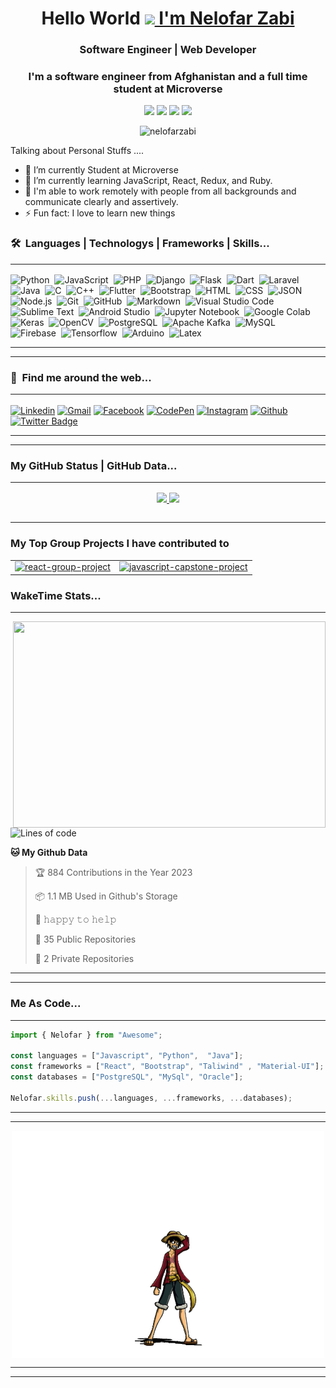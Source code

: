 
<h1 align="center">Hello World <img src="https://github.com/TheDudeThatCode/TheDudeThatCode/blob/master/Assets/Earth.gif" width="24px"><a href ="https://github.com/Nelofarzabi">
  I'm Nelofar Zabi</a></h1>
  <h3 align="center">Software Engineer | Web Developer</h3>
<h3 align ='center'>
I'm a software engineer from Afghanistan and a full time student at Microverse
</h3>

<p align="center">
<img src="https://img.shields.io/badge/Age-22-blue" />
  <img src="https://img.shields.io/badge/Focus-Programming%20Language-brightgreen" />
  <img src="https://img.shields.io/badge/Lives-Afghanistan%20-success" />
  <img src="https://img.shields.io/badge/Languages-English%20%26%20Persion-brightgreen" />
</p>
<p align="center"> <img src="https://komarev.com/ghpvc/?username=Nelofarzabi&label=Profile%20views&color=0e75b6&style=flat" alt="nelofarzabi" />



<!-- 
 <img src="https://media.giphy.com/media/iY8CRBdQXODJSCERIr/giphy.gif" width="30px">&nbsp; -->
  
  Talking about Personal Stuffs ....
 

- 🌱 I’m currently Student at Microverse 
- 👯 I’m currently learning JavaScript, React, Redux, and Ruby.
- 🤔 I'm able to work remotely with people from all backgrounds and communicate clearly and assertively.
- ⚡ Fun fact: I love to learn new things

  

###  🛠 &nbsp;Languages | Technologys | Frameworks | Skills...<hr>

![Python](https://img.shields.io/badge/-Python-05122A?style=flat&logo=python)&nbsp;
![JavaScript](https://img.shields.io/badge/-JavaScript-05122A?style=flat&logo=javascript)&nbsp;
![PHP](https://img.shields.io/badge/-PHP-05122A?style=flat&logo=php&logoColor=777BB4)&nbsp;
![Django](https://img.shields.io/badge/-Django-05122A?style=flat&logo=django&logoColor=092E20)&nbsp;
![Flask](https://img.shields.io/badge/-Flask-05122A?style=flat&logo=flask)&nbsp;
![Dart](https://img.shields.io/badge/-Dart-05122A?style=flat&logo=dart&logoColor=1075C2)&nbsp;
![Laravel](https://img.shields.io/badge/-Laravel-05122A?style=flat&logo=laravel&logoColor=FF2D20)&nbsp;
![Java](https://img.shields.io/badge/-Java-05122A?style=flat&logo=Java&logoColor=FFA518)&nbsp;
![C](https://img.shields.io/badge/-C-05122A?style=flat&logo=C&logoColor=A8B9CC)&nbsp;
![C++](https://img.shields.io/badge/-C++-05122A?style=flat&logo=C%2B%2B&logoColor=00599C)&nbsp;
![Flutter](https://img.shields.io/badge/-Flutter-05122A?style=flat&logo=flutter&logoColor=02569B)&nbsp;
![Bootstrap](https://img.shields.io/badge/-Bootstrap-05122A?style=flat&logo=bootstrap&logoColor=563D7C)&nbsp;
![HTML](https://img.shields.io/badge/-HTML-05122A?style=flat&logo=HTML5)&nbsp;
![CSS](https://img.shields.io/badge/-CSS-05122A?style=flat&logo=CSS3&logoColor=1572B6)&nbsp;
![JSON](https://img.shields.io/badge/-JSON-05122A?style=flat&logo=json&logoColor=000000)&nbsp;
![Node.js](https://img.shields.io/badge/-Node.js-05122A?style=flat&logo=node.js&logoColor=339933)&nbsp;
![Git](https://img.shields.io/badge/-Git-05122A?style=flat&logo=git)&nbsp;
![GitHub](https://img.shields.io/badge/-GitHub-05122A?style=flat&logo=github)&nbsp;
![Markdown](https://img.shields.io/badge/-Markdown-05122A?style=flat&logo=markdown)&nbsp;
![Visual Studio Code](https://img.shields.io/badge/-Visual%20Studio%20Code-05122A?style=flat&logo=visual-studio-code&logoColor=007ACC)&nbsp;
![Sublime Text](https://img.shields.io/badge/-Sublime%20Text-05122A?style=flat&logo=sublime-text&logoColor=FF9800)&nbsp;
![Android Studio](https://img.shields.io/badge/-Android%20Studio-05122A?style=flat&logo=android-studio&logoColor=3DDC84)&nbsp;
![Jupyter Notebook](https://img.shields.io/badge/-Jupyter%20Notebook-05122A?style=flat&logo=jupyter&logoColor=F37626)&nbsp;
![Google Colab](https://img.shields.io/badge/-Google%20Colab-05122A?style=flat&logo=google-colab&logoColor=F9AB00)&nbsp;
![Keras](https://img.shields.io/badge/-Keras-05122A?style=flat&logo=keras&logoColor=D00000)&nbsp;
![OpenCV](https://img.shields.io/badge/-OpenCV-05122A?style=flat&logo=opencv&logoColor=5C3EE8)&nbsp;
![PostgreSQL](https://img.shields.io/badge/-PostgreSQL-05122A?style=flat&logo=postgresql&logoColor=336791)&nbsp;
![Apache Kafka](https://img.shields.io/badge/-Apache%20Kafka-05122A?style=flat&logo=apache-kafka&logoColor=231F20)&nbsp;
![MySQL](https://img.shields.io/badge/-MySQL-05122A?style=flat&logo=mysql&logoColor=4479A1)&nbsp;
![Firebase](https://img.shields.io/badge/-Firebase-05122A?style=flat&logo=firebase&logoColor=FFCA28)&nbsp;
![Tensorflow](https://img.shields.io/badge/-Tensorflow-05122A?style=flat&logo=tensorflow&logoColor=FF6F00)&nbsp;
![Arduino](https://img.shields.io/badge/-Arduino-05122A?style=flat&logo=arduino&logoColor=00979D)&nbsp;
![Latex](https://img.shields.io/badge/-Latex-05122A?style=flat&logo=latex&logoColor=008080)&nbsp;<hr><hr>

### :link: &nbsp;Find me around the web...<hr>
[![Linkedin](https://img.shields.io/badge/-NelofarZabi-blue?style=flat&logo=Linkedin&logoColor=white)](https://www.linkedin.com/in/nelofar-zabi-1a1066213/)
[![Gmail](https://img.shields.io/badge/-NelofarZabi2000-c14438?style=flat&logo=Gmail&logoColor=white)](https://nelofarzabi2000@gmail.com)
[![Facebook](https://img.shields.io/badge/-NelofarZabi-c13584?style=flat&labelColor=c13584&logo=facebook&logoColor=white)](https://www.facebook.com/mahshid.zabi.1)
[![CodePen](https://img.shields.io/badge/-Nelofar2000-black?style=flat&logo=CodePen&logoColor=white)](https://codepen.io/Nelofar2000)
[![Instagram](https://img.shields.io/badge/-NelofarZabi-c13584?style=flat&labelColor=c13584&logo=instagram&logoColor=white)](https://www.facebook.com/mahshid.zabi.1)
[![Github](https://img.shields.io/badge/-NelofarZabi-black?style=flat&labelColor=black&logo=github&logoColor=white)](https://github.com/Nelofarzabi)
[![Twitter Badge](https://img.shields.io/badge/-NelofarZabi-1ca0f1?style=flat&labelColor=1ca0f1&logo=twitter&logoColor=white&link=https://twitter.com/NelofarZabi)](https://twitter.com/NelofarZabi)<hr><hr>


 

### My GitHub Status | GitHub Data...<hr>

<table>
  <p align="center">
  <a href="https://github.com/JayantGoel001">
    <img width="500" src="https://github-readme-stats.vercel.app/api?username=Nelofarzabi&show_icons=true&theme=prussian" />
  </a>
  <a href="https://github.com/JayantGoel001">
  <img width="410" src="https://github-readme-streak-stats.herokuapp.com/?user=Nelofarzabi&theme=prussian&hide_border=false"/>
  </a>
</p>
</table>

<hr>

<!--   <h1 align="center">  -->
### My Top Group Projects I have contributed to
<!--   </h1> -->

  
<p align="center">

| | |
|--------|--------|
|<a href="https://github.com/Nelofarzabi/space-travelers-hub"><img width="500" src="https://github-readme-stats.vercel.app/api/pin/?username=Nelofarzabi&repo=space-travelers-hub&theme=react&bg_color=172F45&title_color=58A6DA&hide_border=true&icon_color=2A6EAE&º" alt="react-group-project"></a> | <a href="https://github.com/Akorede3133/capstone-project-II"><img width="500" src="https://github-readme-stats.vercel.app/api/pin/?username=Akorede3133&repo=capstone-project-II&theme=react&bg_color=172F45&title_color=58A6DA&hide_border=true&icon_color=2A6EAE&º" alt="javascript-capstone-project"></a> | 

<!-- <table>
  <h3>My GitHub Contribution Graph... <h3><hr>

 <p align="center">
 <img width="830" src="https://activity-graph.herokuapp.com/graph?username=Nelofarzabi&theme=react-dark&hide_border=true&area=true" />
 </p>
</table><hr> -->
 
<h3>WakeTime Stats...</h3><hr>

<a target="_blank">
  <img align="right" height="330px" width="500px" src="https://wakatime.com/share/@JayantGoel001/d757c83d-c3a9-424e-86f1-ce88190c9840.svg" >
</a>

<br>
<br>

<!--START_SECTION:waka-->
![Lines of code](https://img.shields.io/badge/From%20Hello%20World%20I%27ve%20Written-4000%20lines%20of%20code-blue)

**🐱 My Github Data** 

> 🏆 884 Contributions in the Year 2023
 > 
> 📦 1.1 MB Used in Github's Storage 
 > 
> 💼 𝚑𝚊𝚙𝚙𝚢 𝚝𝚘 𝚑𝚎𝚕𝚙
 > 
> 📜 35 Public Repositories 
 > 
> 🔑 2 Private Repositories  
 >     
    
 <hr><hr>

    
 <h3>Me As Code... </h3><hr>

    
    
```javascript
import { Nelofar } from "Awesome";

const languages = ["Javascript", "Python",  "Java"];
const frameworks = ["React", "Bootstrap", "Taliwind" , "Material-UI"];
const databases = ["PostgreSQL", "MySql", "Oracle"];

Nelofar.skills.push(...languages, ...frameworks, ...databases);
```

<hr><hr>
<p align="center">
  <img align="center" alt="OnePiece_Luffy" src="https://raw.githubusercontent.com/dev-akshat/archive/main/images/gifs/anime/luffy.gif"/>
</p>
    <hr><hr>
    



